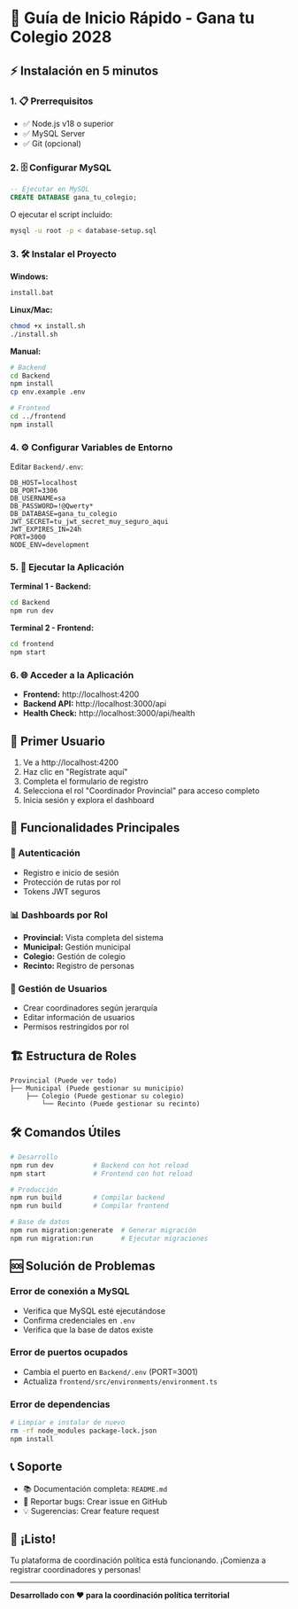 # 🚀 Guía de Inicio Rápido - Gana tu Colegio 2028

## ⚡ Instalación en 5 minutos

### 1. 📋 Prerrequisitos
- ✅ Node.js v18 o superior
- ✅ MySQL Server
- ✅ Git (opcional)

### 2. 🗄️ Configurar MySQL

```sql
-- Ejecutar en MySQL
CREATE DATABASE gana_tu_colegio;
```

O ejecutar el script incluido:
```bash
mysql -u root -p < database-setup.sql
```

### 3. 🛠️ Instalar el Proyecto

**Windows:**
```cmd
install.bat
```

**Linux/Mac:**
```bash
chmod +x install.sh
./install.sh
```

**Manual:**
```bash
# Backend
cd Backend
npm install
cp env.example .env

# Frontend  
cd ../frontend
npm install
```

### 4. ⚙️ Configurar Variables de Entorno

Editar `Backend/.env`:
```env
DB_HOST=localhost
DB_PORT=3306
DB_USERNAME=sa
DB_PASSWORD=!@Qwerty*
DB_DATABASE=gana_tu_colegio
JWT_SECRET=tu_jwt_secret_muy_seguro_aqui
JWT_EXPIRES_IN=24h
PORT=3000
NODE_ENV=development
```

### 5. 🚀 Ejecutar la Aplicación

**Terminal 1 - Backend:**
```bash
cd Backend
npm run dev
```

**Terminal 2 - Frontend:**
```bash
cd frontend
npm start
```

### 6. 🌐 Acceder a la Aplicación

- **Frontend:** http://localhost:4200
- **Backend API:** http://localhost:3000/api
- **Health Check:** http://localhost:3000/api/health

## 👤 Primer Usuario

1. Ve a http://localhost:4200
2. Haz clic en "Regístrate aquí"
3. Completa el formulario de registro
4. Selecciona el rol "Coordinador Provincial" para acceso completo
5. Inicia sesión y explora el dashboard

## 🎯 Funcionalidades Principales

### 🔐 Autenticación
- Registro e inicio de sesión
- Protección de rutas por rol
- Tokens JWT seguros

### 📊 Dashboards por Rol
- **Provincial:** Vista completa del sistema
- **Municipal:** Gestión municipal
- **Colegio:** Gestión de colegio  
- **Recinto:** Registro de personas

### 👥 Gestión de Usuarios
- Crear coordinadores según jerarquía
- Editar información de usuarios
- Permisos restringidos por rol

## 🏗️ Estructura de Roles

```
Provincial (Puede ver todo)
├── Municipal (Puede gestionar su municipio)
    ├── Colegio (Puede gestionar su colegio)
        └── Recinto (Puede gestionar su recinto)
```

## 🛠️ Comandos Útiles

```bash
# Desarrollo
npm run dev          # Backend con hot reload
npm start            # Frontend con hot reload

# Producción
npm run build        # Compilar backend
npm run build        # Compilar frontend

# Base de datos
npm run migration:generate  # Generar migración
npm run migration:run       # Ejecutar migraciones
```

## 🆘 Solución de Problemas

### Error de conexión a MySQL
- Verifica que MySQL esté ejecutándose
- Confirma credenciales en `.env`
- Verifica que la base de datos existe

### Error de puertos ocupados
- Cambia el puerto en `Backend/.env` (PORT=3001)
- Actualiza `frontend/src/environments/environment.ts`

### Error de dependencias
```bash
# Limpiar e instalar de nuevo
rm -rf node_modules package-lock.json
npm install
```

## 📞 Soporte

- 📚 Documentación completa: `README.md`
- 🐛 Reportar bugs: Crear issue en GitHub
- 💡 Sugerencias: Crear feature request

## 🎉 ¡Listo!

Tu plataforma de coordinación política está funcionando. ¡Comienza a registrar coordinadores y personas!

---

**Desarrollado con ❤️ para la coordinación política territorial**






